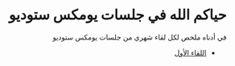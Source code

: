<div dir ="rtl" align="right">

# حياكم الله في جلسات يومكس ستوديو
في أدناه ملخص لكل لقاء شهري من جلسات يومكس ستوديو

 - [اللقاء الأول](/UMXstudio/Sessions/wiki/Session_01)

</div>
